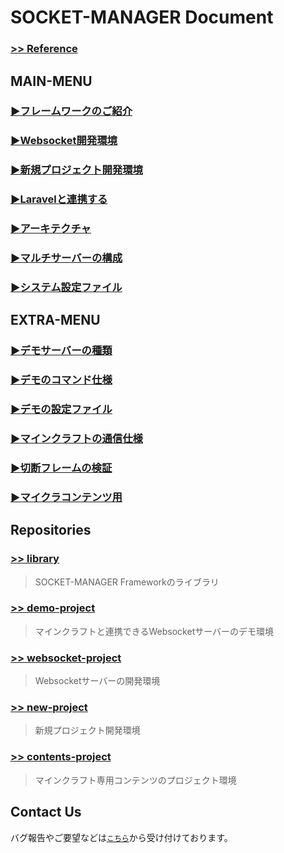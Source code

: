 # SOCKET-MANAGER Document
### <a href="https://socket-manager.github.io/document/reference/index.html" target="_blank">>> Reference</a>

## MAIN-MENU

### <a href="https://socket-manager.github.io/document/" target="_blank">▶フレームワークのご紹介</a>

### <a href="https://socket-manager.github.io/document/websocket.html" target="_blank">▶Websocket開発環境</a>

### <a href="https://socket-manager.github.io/document/new-project.html" target="_blank">▶新規プロジェクト開発環境</a>

### <a href="https://socket-manager.github.io/document/laravel.html" target="_blank">▶Laravelと連携する</a>

### <a href="https://socket-manager.github.io/document/architecture.html" target="_blank">▶アーキテクチャ</a>

### <a href="https://socket-manager.github.io/document/multi-server.html" target="_blank">▶マルチサーバーの構成</a>

### <a href="https://socket-manager.github.io/document/system-setting.html" target="_blank">▶システム設定ファイル</a>

## EXTRA-MENU

### <a href="https://socket-manager.github.io/document/extra-demo.html" target="_blank">▶デモサーバーの種類</a>

### <a href="https://socket-manager.github.io/document/extra-demo-command.html" target="_blank">▶デモのコマンド仕様</a>

### <a href="https://socket-manager.github.io/document/extra-demo-setting.html" target="_blank">▶デモの設定ファイル</a>

### <a href="https://socket-manager.github.io/document/extra-minecraft.html" target="_blank">▶マインクラフトの通信仕様</a>

### <a href="https://socket-manager.github.io/document/extra-close-frame.html" target="_blank">▶切断フレームの検証</a>

### <a href="https://socket-manager.github.io/document/extra-minecraft-contents.html" target="_blank">▶マイクラコンテンツ用</a>

## Repositories

### <a href="https://github.com/socket-manager/library/" target="_blank">>> library</a>
> SOCKET-MANAGER Frameworkのライブラリ

### <a href="https://github.com/socket-manager/demo-project/" target="_blank">>> demo-project</a>
> マインクラフトと連携できるWebsocketサーバーのデモ環境

### <a href="https://github.com/socket-manager/websocket-project/" target="_blank">>> websocket-project</a>
> Websocketサーバーの開発環境

### <a href="https://github.com/socket-manager/new-project/" target="_blank">>> new-project</a>
> 新規プロジェクト開発環境

### <a href="https://github.com/socket-manager/contents-project/" target="_blank">>> contents-project</a>
> マインクラフト専用コンテンツのプロジェクト環境

## Contact Us

バグ報告やご要望などは<a href="mailto:lib.tech.engineer@gmail.com">`こちら`</a>から受け付けております。
